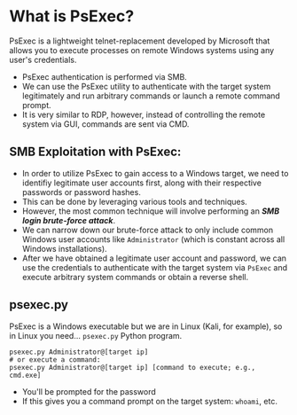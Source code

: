 # What is PsExec?

PsExec is a lightweight telnet-replacement developed by Microsoft that allows you to execute processes on remote Windows systems using any user's credentials.
- PsExec authentication is performed via SMB.
- We can use the PsExec utility to authenticate with the target system legitimately and run arbitrary commands or launch a remote command prompt.
- It is very similar to RDP, however, instead of controlling the remote system via GUI, commands are sent via CMD.

## SMB Exploitation with PsExec: 
- In order to utilize PsExec to gain access to a Windows target, we need to identifiy legitimate user accounts first, along with their respective passwords or password hashes. 
- This can be done by leveraging various tools and techniques. 
- However, the most common technique will involve performing an **_SMB login brute-force attack_**.
- We can narrow down our brute-force attack to only include common Windows user accounts like `Administrator` (which is constant across all Windows installations).
- After we have obtained a legitimate user account and password, we can use the credentials to authenticate with the target system via `PsExec` and execute arbitrary system commands or obtain a reverse shell. 

## psexec.py

PsExec is a Windows executable but we are in Linux (Kali, for example), so in Linux you need... `psexec.py` Python program.
```
psexec.py Administrator@[target ip]
# or execute a command:
psexec.py Administrator@[target ip] [command to execute; e.g., cmd.exe]
```
- You'll be prompted for the password
- If this gives you a command prompt on the target system: `whoami`, etc.
